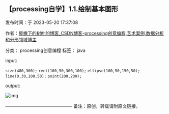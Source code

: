 ## 【processing自学】1.1.绘制基本图形

发布时间：于 2023-05-20 17:37:08

作者：[屋檐下的树叶的博客_CSDN博客-processing创意编程,艺术案例,数据分析和分形领域博主](https://blog.csdn.net/liaowang010)

分类： processing创意编程  标签： java

 input:

`size(480,300);`
`rect(100,50,300,100);`
`ellipse(100,50,150,50);`
`line(0,30,100,50);`
`point(200,200);`

output:

![img](https://img-blog.csdnimg.cn/464bdd91de43404781f4e6ad7e8217b9.png)

———————————————
备注：原创，转载请附原文链接。
